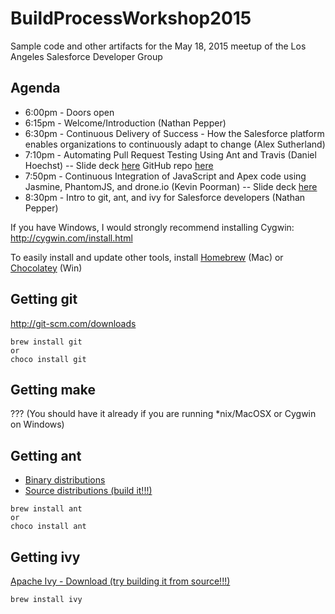 # BuildProcessWorkshop2015
Sample code and other artifacts for the May 18, 2015 meetup of the Los Angeles Salesforce Developer Group

## Agenda
- 6:00pm - Doors open
- 6:15pm - Welcome/Introduction (Nathan Pepper)
- 6:30pm - Continuous Delivery of Success - How the Salesforce platform enables organizations to continuously adapt to change (Alex Sutherland)
- 7:10pm - Automating Pull Request Testing Using Ant and Travis (Daniel Hoechst) -- Slide deck [here](http://www.slideshare.net/dhoechst/team-development-on-forcecom)  GitHub repo [here](https://github.com/dhoechst/Team-Dev-Force-Dot-Com)
- 7:50pm - Continuous Integration of JavaScript and Apex code using Jasmine, PhantomJS, and drone.io (Kevin Poorman)
-- Slide deck [here](http://www.slideshare.net/KevinPoorman1/ci-of-js-and-apex-using-jasmine-phantom-js-and-drone-io-df14)
- 8:30pm - Intro to git, ant, and ivy for Salesforce developers (Nathan Pepper)

If you have Windows, I would strongly recommend installing Cygwin:
http://cygwin.com/install.html

To easily install and update other tools, install [Homebrew](http://brew.sh/) (Mac) or [Chocolatey](https://chocolatey.org/) (Win)

## Getting git
http://git-scm.com/downloads

    brew install git
    or
    choco install git

## Getting make
??? (You should have it already if you are running *nix/MacOSX or Cygwin on Windows)

## Getting ant
* [Binary distributions](http://ant.apache.org/bindownload.cgi)
* [Source distributions (build it!!!)](http://ant.apache.org/srcdownload.cgi)
```
brew install ant
or
choco install ant
```
## Getting ivy
[Apache Ivy - Download (try building it from source!!!)](http://ant.apache.org/ivy/download.cgi)

    brew install ivy
